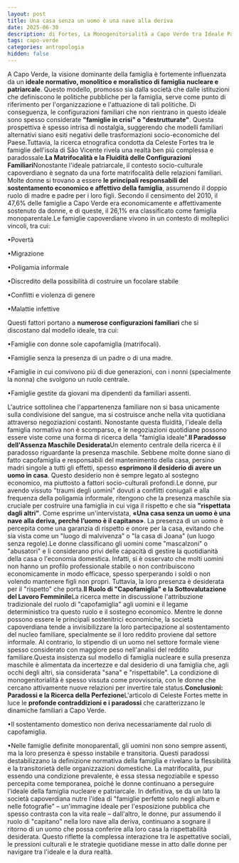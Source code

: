 ```yaml
---
layout: post
title: Una casa senza un uomo è una nave alla deriva
date: 2025-06-30 
description: di Fortes, La Monogenitorialità a Capo Verde tra Ideale Patriarcale e Realità Quotidiana, pubblicato nella rivista "LARES" (Anno LXXXIX n. 3, Settembre-Dicembre 2023)
tags: capo-verde
categories: antropologia
hidden: false
---
```


A Capo Verde, la visione dominante della famiglia è fortemente influenzata da un **ideale normativo, monolitico e moralistico di famiglia nucleare e patriarcale**. Questo modello, promosso sia dalla società che dalle istituzioni che definiscono le politiche pubbliche per la famiglia, serve come punto di riferimento per l'organizzazione e l'attuazione di tali politiche. Di conseguenza, le configurazioni familiari che non rientrano in questo ideale sono spesso considerate **"famiglie in crisi" o "destrutturate"**. Questa prospettiva è spesso intrisa di nostalgia, suggerendo che modelli familiari alternativi siano esiti negativi delle trasformazioni socio-economiche del Paese.Tuttavia, la ricerca etnografica condotta da Celeste Fortes tra le famiglie dell'isola di São Vicente rivela una realtà ben più complessa e paradossale.**La Matrifocalità e la Fluidità delle Configurazioni Familiari**Nonostante l'ideale patriarcale, il contesto socio-culturale capoverdiano è segnato da una forte matrifocalità delle relazioni familiari. Molte donne si trovano a essere **le principali responsabili del sostentamento economico e affettivo della famiglia**, assumendo il doppio ruolo di madre e padre per i loro figli. Secondo il censimento del 2010, il 47,6% delle famiglie a Capo Verde era economicamente e affettivamente sostenuto da donne, e di queste, il 26,1% era classificato come famiglia monoparentale.Le famiglie capoverdiane vivono in un contesto di molteplici vincoli, tra cui:

•Povertà

•Migrazione

•Poligamia informale

•Discredito della possibilità di costruire un focolare stabile

•Conflitti e violenza di genere

•Malattie infettive

Questi fattori portano a **numerose configurazioni familiari** che si discostano dal modello ideale, tra cui:

•Famiglie con donne sole capofamiglia (matrifocali).

•Famiglie senza la presenza di un padre o di una madre.

•Famiglie in cui convivono più di due generazioni, con i nonni (specialmente la nonna) che svolgono un ruolo centrale.

•Famiglie gestite da giovani ma dipendenti da familiari assenti.

L'autrice sottolinea che l'appartenenza familiare non si basa unicamente sulla condivisione del sangue, ma si costruisce anche nella vita quotidiana attraverso negoziazioni costanti. Nonostante questa fluidità, l'ideale della famiglia normativa non è scomparso, e le negoziazioni quotidiane possono essere viste come una forma di ricerca della "famiglia ideale".**Il Paradosso dell'Assenza Maschile Desiderata**Un elemento centrale della ricerca è il paradosso riguardante la presenza maschile. Sebbene molte donne siano di fatto capofamiglia e responsabili del mantenimento della casa, persino madri singole a tutti gli effetti, spesso **esprimono il desiderio di avere un uomo in casa**. Questo desiderio non è sempre legato al sostegno economico, ma piuttosto a fattori socio-culturali profondi.Le donne, pur avendo vissuto "traumi degli uomini" dovuti a conflitti coniugali e alla frequenza della poligamia informale, ritengono che la presenza maschile sia cruciale per costruire una famiglia in cui viga il rispetto e che sia **"rispettata dagli altri"**. Come esprime un'intervistata, **«Una casa senza un uomo è una nave alla deriva, perché l’uomo è il capitano»**. La presenza di un uomo è percepita come una garanzia di rispetto e onore per la casa, evitando che sia vista come un "luogo di malvivenza" o "la casa di Joana" (un luogo senza regole).Le donne classificano gli uomini come "mascalzoni" o "abusatori" e li considerano privi delle capacità di gestire la quotidianità della casa o l'economia domestica. Infatti, si è osservato che molti uomini non hanno un profilo professionale stabile o non contribuiscono economicamente in modo efficace, spesso sperperando i soldi o non volendo mantenere figli non propri. Tuttavia, la loro presenza è desiderata per il "rispetto" che porta.**Il Ruolo di "Capofamiglia" e la Sottovalutazione del Lavoro Femminile**La ricerca mette in discussione l'attribuzione tradizionale del ruolo di "capofamiglia" agli uomini e il legame deterministico tra questo ruolo e il sostegno economico. Mentre le donne possono essere le principali sostenitrici economiche, la società capoverdiana tende a invisibilizzare la loro partecipazione al sostentamento del nucleo familiare, specialmente se il loro reddito proviene dal settore informale. Al contrario, lo stipendio di un uomo nel settore formale viene spesso considerato con maggiore peso nell'analisi del reddito familiare.Questa insistenza sul modello di famiglia nucleare e sulla presenza maschile è alimentata da incertezze e dal desiderio di una famiglia che, agli occhi degli altri, sia considerata "sana" e "rispettabile". La condizione di monogenitorialità è spesso vissuta come provvisoria, con le donne che cercano attivamente nuove relazioni per invertire tale status.**Conclusioni: Paradossi e la Ricerca della Perfezione**L'articolo di Celeste Fortes mette in luce le **profonde contraddizioni e i paradossi** che caratterizzano le dinamiche familiari a Capo Verde.

•Il sostentamento domestico non deriva necessariamente dal ruolo di capofamiglia.

•Nelle famiglie definite monoparentali, gli uomini non sono sempre assenti, ma la loro presenza è spesso instabile e transitoria. Questi paradossi destabilizzano la definizione normativa della famiglia e rivelano la flessibilità e la transitorietà delle organizzazioni domestiche. La matrifocalità, pur essendo una condizione prevalente, è essa stessa negoziabile e spesso percepita come temporanea, poiché le donne continuano a perseguire l'ideale della famiglia nucleare e patriarcale. In definitiva, se da un lato la società capoverdiana nutre l'idea di "famiglie perfette solo negli album e nelle fotografie" – un'immagine ideale per l'esposizione pubblica che spesso contrasta con la vita reale – dall'altro, le donne, pur assumendo il ruolo di "capitano" nella loro nave alla deriva, continuano a sognare il ritorno di un uomo che possa conferire alla loro casa la rispettabilità desiderata. Questo riflette la complessa interazione tra le aspettative sociali, le pressioni culturali e le strategie quotidiane messe in atto dalle donne per navigare tra l'ideale e la dura realtà.

